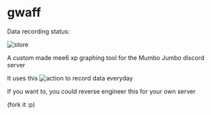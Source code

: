 # gwaff

Data recording status:

![store](https://github.com/bwac2517/gwaff/workflows/store/badge.svg?branch=master)

A custom made mee6 xp graphing tool for the Mumbo Jumbo discord server 

It uses this ![action](https://github.com/bwac2517/gwaff/actions?query=workflow%3Astore) to record data everyday

If you want to, you could reverse engineer this for your own server

(fork it :p)
